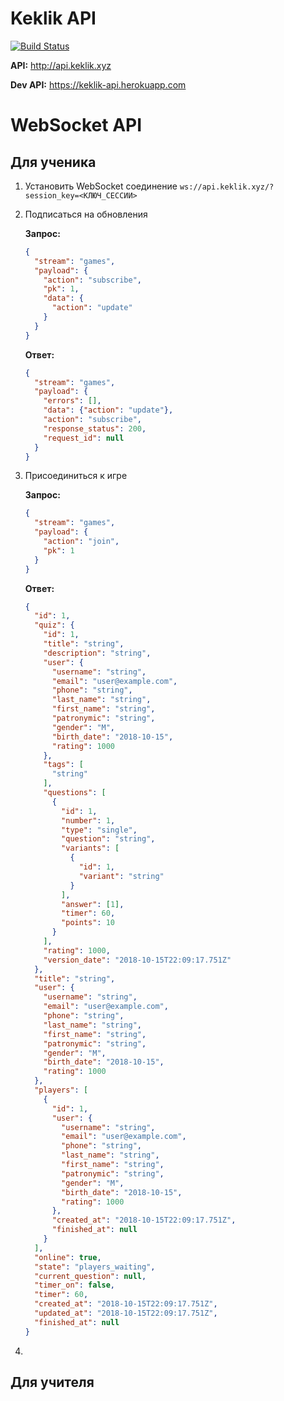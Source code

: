 # Keklik API 

[![Build Status](https://travis-ci.com/kiryanenko/keklik-api.svg?branch=master)](https://travis-ci.com/kiryanenko/keklik-api)

**API:** http://api.keklik.xyz

**Dev API:** https://keklik-api.herokuapp.com

# WebSocket API

## Для ученика

1. Установить WebSocket соединение `ws://api.keklik.xyz/?session_key=<КЛЮЧ_СЕССИИ>`
2. Подписаться на обновления

    **Запрос:**
    
    ```json
    {
      "stream": "games",
      "payload": {
        "action": "subscribe",
        "pk": 1,
        "data": {
          "action": "update"
        }
      }
    }
    ```
    
    **Ответ:**
    
    ```json
    {
      "stream": "games", 
      "payload": {
        "errors": [], 
        "data": {"action": "update"}, 
        "action": "subscribe", 
        "response_status": 200, 
        "request_id": null
      }
    }
    ```
    
3. Присоединиться к игре

    **Запрос:**

    ```json
    {
      "stream": "games",
      "payload": {
        "action": "join",
        "pk": 1
      }
    }
    ```

    **Ответ:**
    
    ```json
    {
      "id": 1,
      "quiz": {
        "id": 1,
        "title": "string",
        "description": "string",
        "user": {
          "username": "string",
          "email": "user@example.com",
          "phone": "string",
          "last_name": "string",
          "first_name": "string",
          "patronymic": "string",
          "gender": "M",
          "birth_date": "2018-10-15",
          "rating": 1000
        },
        "tags": [
          "string"
        ],
        "questions": [
          {
            "id": 1,
            "number": 1,
            "type": "single",
            "question": "string",
            "variants": [
              {
                "id": 1,
                "variant": "string"
              }
            ],
            "answer": [1],
            "timer": 60,
            "points": 10
          }
        ],
        "rating": 1000,
        "version_date": "2018-10-15T22:09:17.751Z"
      },
      "title": "string",
      "user": {
        "username": "string",
        "email": "user@example.com",
        "phone": "string",
        "last_name": "string",
        "first_name": "string",
        "patronymic": "string",
        "gender": "M",
        "birth_date": "2018-10-15",
        "rating": 1000
      },
      "players": [
        {
          "id": 1,
          "user": {
            "username": "string",
            "email": "user@example.com",
            "phone": "string",
            "last_name": "string",
            "first_name": "string",
            "patronymic": "string",
            "gender": "M",
            "birth_date": "2018-10-15",
            "rating": 1000
          },
          "created_at": "2018-10-15T22:09:17.751Z",
          "finished_at": null
        }
      ],
      "online": true,
      "state": "players_waiting",
      "current_question": null,
      "timer_on": false,
      "timer": 60,
      "created_at": "2018-10-15T22:09:17.751Z",
      "updated_at": "2018-10-15T22:09:17.751Z",
      "finished_at": null
    }
    ```
    
4. 

## Для учителя



